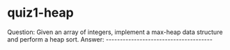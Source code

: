 # quiz1-heap

Question: Given an array of integers, implement a max-heap data structure and perform a heap sort.
Answer: --------------------------------------

